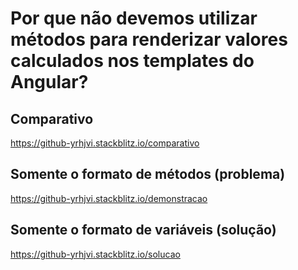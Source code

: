 # Por que não devemos utilizar métodos para renderizar valores calculados nos templates do Angular?

## Comparativo
https://github-yrhjvi.stackblitz.io/comparativo

## Somente o formato de métodos (problema)
https://github-yrhjvi.stackblitz.io/demonstracao

## Somente o formato de variáveis (solução)
https://github-yrhjvi.stackblitz.io/solucao
